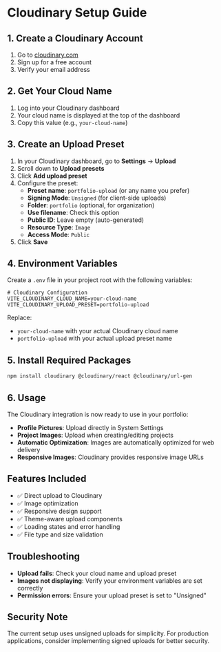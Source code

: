 # Cloudinary Setup Guide

## 1. Create a Cloudinary Account

1. Go to [cloudinary.com](https://cloudinary.com)
2. Sign up for a free account
3. Verify your email address

## 2. Get Your Cloud Name

1. Log into your Cloudinary dashboard
2. Your cloud name is displayed at the top of the dashboard
3. Copy this value (e.g., `your-cloud-name`)

## 3. Create an Upload Preset

1. In your Cloudinary dashboard, go to **Settings** → **Upload**
2. Scroll down to **Upload presets**
3. Click **Add upload preset**
4. Configure the preset:
   - **Preset name**: `portfolio-upload` (or any name you prefer)
   - **Signing Mode**: `Unsigned` (for client-side uploads)
   - **Folder**: `portfolio` (optional, for organization)
   - **Use filename**: Check this option
   - **Public ID**: Leave empty (auto-generated)
   - **Resource Type**: `Image`
   - **Access Mode**: `Public`
5. Click **Save**

## 4. Environment Variables

Create a `.env` file in your project root with the following variables:

```env
# Cloudinary Configuration
VITE_CLOUDINARY_CLOUD_NAME=your-cloud-name
VITE_CLOUDINARY_UPLOAD_PRESET=portfolio-upload
```

Replace:

- `your-cloud-name` with your actual Cloudinary cloud name
- `portfolio-upload` with your actual upload preset name

## 5. Install Required Packages

```bash
npm install cloudinary @cloudinary/react @cloudinary/url-gen
```

## 6. Usage

The Cloudinary integration is now ready to use in your portfolio:

- **Profile Pictures**: Upload directly in System Settings
- **Project Images**: Upload when creating/editing projects
- **Automatic Optimization**: Images are automatically optimized for web delivery
- **Responsive Images**: Cloudinary provides responsive image URLs

## Features Included

- ✅ Direct upload to Cloudinary
- ✅ Image optimization
- ✅ Responsive design support
- ✅ Theme-aware upload components
- ✅ Loading states and error handling
- ✅ File type and size validation

## Troubleshooting

- **Upload fails**: Check your cloud name and upload preset
- **Images not displaying**: Verify your environment variables are set correctly
- **Permission errors**: Ensure your upload preset is set to "Unsigned"

## Security Note

The current setup uses unsigned uploads for simplicity. For production applications, consider implementing signed uploads for better security.
